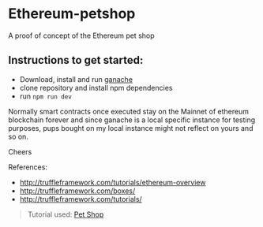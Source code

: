# Ethereum-petshop
A proof of concept of the Ethereum pet shop

## Instructions to get started:
- Download, install and run [ganache](http://truffleframework.com/ganache/)
- clone repository and install npm dependencies
- run ``npm run dev``

Normally smart contracts once executed stay on the Mainnet of ethereum blockchain forever and since ganache is a local specific instance for testing purposes, pups bought on my local instance might not reflect on yours and so on.

Cheers


References:
- http://truffleframework.com/tutorials/ethereum-overview
- http://truffleframework.com/boxes/
- http://truffleframework.com/tutorials/
> Tutorial used: [Pet Shop](http://truffleframework.com/tutorials/pet-shop)
